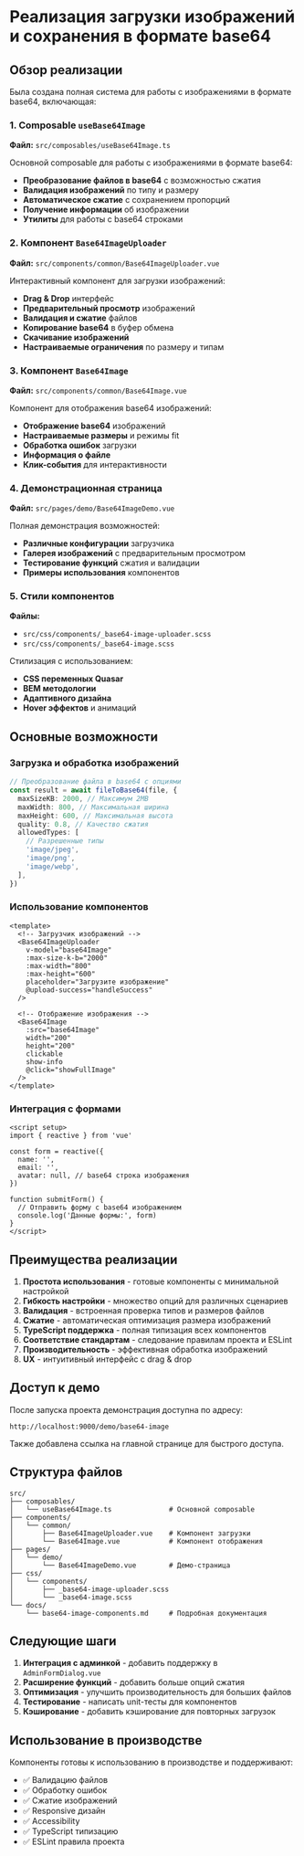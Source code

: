 # Реализация загрузки изображений и сохранения в формате base64

## Обзор реализации

Была создана полная система для работы с изображениями в формате base64, включающая:

### 1. Composable `useBase64Image`

**Файл:** `src/composables/useBase64Image.ts`

Основной composable для работы с изображениями в формате base64:

- **Преобразование файлов в base64** с возможностью сжатия
- **Валидация изображений** по типу и размеру
- **Автоматическое сжатие** с сохранением пропорций
- **Получение информации** об изображении
- **Утилиты** для работы с base64 строками

### 2. Компонент `Base64ImageUploader`

**Файл:** `src/components/common/Base64ImageUploader.vue`

Интерактивный компонент для загрузки изображений:

- **Drag & Drop** интерфейс
- **Предварительный просмотр** изображений
- **Валидация и сжатие** файлов
- **Копирование base64** в буфер обмена
- **Скачивание изображений**
- **Настраиваемые ограничения** по размеру и типам

### 3. Компонент `Base64Image`

**Файл:** `src/components/common/Base64Image.vue`

Компонент для отображения base64 изображений:

- **Отображение base64** изображений
- **Настраиваемые размеры** и режимы fit
- **Обработка ошибок** загрузки
- **Информация о файле**
- **Клик-события** для интерактивности

### 4. Демонстрационная страница

**Файл:** `src/pages/demo/Base64ImageDemo.vue`

Полная демонстрация возможностей:

- **Различные конфигурации** загрузчика
- **Галерея изображений** с предварительным просмотром
- **Тестирование функций** сжатия и валидации
- **Примеры использования** компонентов

### 5. Стили компонентов

**Файлы:**

- `src/css/components/_base64-image-uploader.scss`
- `src/css/components/_base64-image.scss`

Стилизация с использованием:

- **CSS переменных Quasar**
- **BEM методологии**
- **Адаптивного дизайна**
- **Hover эффектов** и анимаций

## Основные возможности

### Загрузка и обработка изображений

```typescript
// Преобразование файла в base64 с опциями
const result = await fileToBase64(file, {
  maxSizeKB: 2000, // Максимум 2MB
  maxWidth: 800, // Максимальная ширина
  maxHeight: 600, // Максимальная высота
  quality: 0.8, // Качество сжатия
  allowedTypes: [
    // Разрешенные типы
    'image/jpeg',
    'image/png',
    'image/webp',
  ],
})
```

### Использование компонентов

```vue
<template>
  <!-- Загрузчик изображений -->
  <Base64ImageUploader
    v-model="base64Image"
    :max-size-k-b="2000"
    :max-width="800"
    :max-height="600"
    placeholder="Загрузите изображение"
    @upload-success="handleSuccess"
  />

  <!-- Отображение изображения -->
  <Base64Image
    :src="base64Image"
    width="200"
    height="200"
    clickable
    show-info
    @click="showFullImage"
  />
</template>
```

### Интеграция с формами

```vue
<script setup>
import { reactive } from 'vue'

const form = reactive({
  name: '',
  email: '',
  avatar: null, // base64 строка изображения
})

function submitForm() {
  // Отправить форму с base64 изображением
  console.log('Данные формы:', form)
}
</script>
```

## Преимущества реализации

1. **Простота использования** - готовые компоненты с минимальной настройкой
2. **Гибкость настройки** - множество опций для различных сценариев
3. **Валидация** - встроенная проверка типов и размеров файлов
4. **Сжатие** - автоматическая оптимизация размера изображений
5. **TypeScript поддержка** - полная типизация всех компонентов
6. **Соответствие стандартам** - следование правилам проекта и ESLint
7. **Производительность** - эффективная обработка изображений
8. **UX** - интуитивный интерфейс с drag & drop

## Доступ к демо

После запуска проекта демонстрация доступна по адресу:

```
http://localhost:9000/demo/base64-image
```

Также добавлена ссылка на главной странице для быстрого доступа.

## Структура файлов

```
src/
├── composables/
│   └── useBase64Image.ts              # Основной composable
├── components/
│   └── common/
│       ├── Base64ImageUploader.vue    # Компонент загрузки
│       └── Base64Image.vue            # Компонент отображения
├── pages/
│   └── demo/
│       └── Base64ImageDemo.vue        # Демо-страница
├── css/
│   └── components/
│       ├── _base64-image-uploader.scss
│       └── _base64-image.scss
└── docs/
    └── base64-image-components.md     # Подробная документация
```

## Следующие шаги

1. **Интеграция с админкой** - добавить поддержку в `AdminFormDialog.vue`
2. **Расширение функций** - добавить больше опций сжатия
3. **Оптимизация** - улучшить производительность для больших файлов
4. **Тестирование** - написать unit-тесты для компонентов
5. **Кэширование** - добавить кэширование для повторных загрузок

## Использование в производстве

Компоненты готовы к использованию в производстве и поддерживают:

- ✅ Валидацию файлов
- ✅ Обработку ошибок
- ✅ Сжатие изображений
- ✅ Responsive дизайн
- ✅ Accessibility
- ✅ TypeScript типизацию
- ✅ ESLint правила проекта
